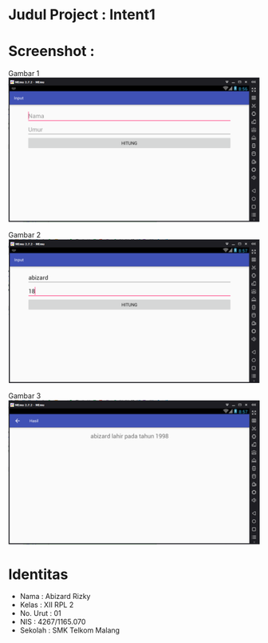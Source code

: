 # Judul Project : Intent1

# Screenshot :
Gambar 1
![screenshot](https://github.com/abizardrizky/Intent1/blob/master/1.1.PNG)

Gambar 2
![screenshot](https://github.com/abizardrizky/Intent1/blob/master/1.2.PNG)

Gambar 3
![screenshot](https://github.com/abizardrizky/Intent1/blob/master/1.3.PNG)

# Identitas
* Nama : Abizard Rizky
* Kelas : XII RPL 2
* No. Urut : 01
* NIS : 4267/1165.070
* Sekolah : SMK Telkom Malang

